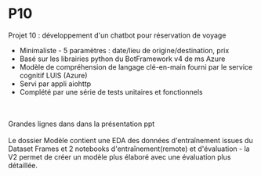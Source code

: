 # P10
Projet 10 : développement d'un chatbot pour réservation de voyage <br>
- Minimaliste - 5 paramètres : date/lieu de origine/destination, prix
- Basé sur les librairies python du BotFramework v4 de ms Azure
- Modèle de compréhension de langage clé-en-main fourni par le service cognitif LUIS (Azure)
- Servi par appli aiohttp
- Complété par une série de tests unitaires et fonctionnels

<br><br>
Grandes lignes dans dans la présentation ppt<br><br>
Le dossier Modèle contient une EDA des données d'entraînement issues du Dataset Frames et 2 notebooks d'entraînement(remote) et d'évaluation - la V2 permet de créer un modèle plus élaboré avec une évaluation plus détaillée. 

